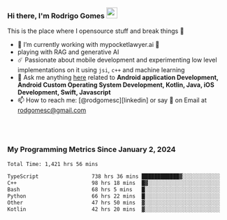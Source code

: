
### Hi there, I'm Rodrigo Gomes <img src="https://media.giphy.com/media/hvRJCLFzcasrR4ia7z/giphy.gif" width="25px">
This is the place where I opensource stuff and break things 🤣
- 🔭 I’m currently working with mypocketlawyer.ai 💜
- playing with RAG and generative AI
- ☄️ Passionate about mobile development and experimenting low level implementations on it using `jsi`, `c++` and machine learning
- 💬 Ask me anything [here](https://github.com/rodgomesc/rodgomesc/issues) related to <b>Android application Development, Android Custom Operating System Development, Kotlin, Java, iOS Development, Swift, Javascript</b>
- 📫 How to reach me: [@rodgomesc][linkedin] or say 👋 on Email at [rodgomesc@gmail.com](mailto:rodgomesc@gmail.com)


<br/>

<!-- 
<picture>
  <img src="/github-metrics.svg" alt="Metrics">
</picture>
-->

</br>

### My Programming Metrics Since January 2, 2024 


<!--START_SECTION:waka-->

```txt
Total Time: 1,421 hrs 56 mins

TypeScript                 738 hrs 36 mins ████████████▓░░░░░░░░░░░░   50.25 %
C++                        98 hrs 18 mins  █▓░░░░░░░░░░░░░░░░░░░░░░░   06.69 %
Bash                       68 hrs 5 mins   █░░░░░░░░░░░░░░░░░░░░░░░░   04.63 %
Python                     66 hrs 22 mins  █░░░░░░░░░░░░░░░░░░░░░░░░   04.52 %
Other                      47 hrs 50 mins  ▓░░░░░░░░░░░░░░░░░░░░░░░░   03.26 %
Kotlin                     42 hrs 20 mins  ▓░░░░░░░░░░░░░░░░░░░░░░░░   02.88 %
```

<!--END_SECTION:waka-->

